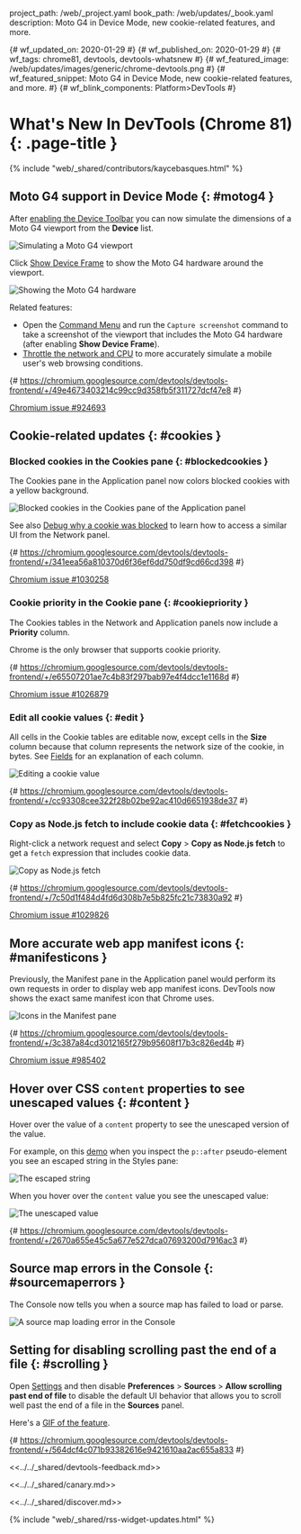 project_path: /web/_project.yaml
book_path: /web/updates/_book.yaml
description: Moto G4 in Device Mode, new cookie-related features, and more.

{# wf_updated_on: 2020-01-29 #}
{# wf_published_on: 2020-01-29 #}
{# wf_tags: chrome81, devtools, devtools-whatsnew #}
{# wf_featured_image: /web/updates/images/generic/chrome-devtools.png #}
{# wf_featured_snippet: Moto G4 in Device Mode, new cookie-related features, and more. #}
{# wf_blink_components: Platform>DevTools #}

# What's New In DevTools (Chrome 81) {: .page-title }

{% include "web/_shared/contributors/kaycebasques.html" %}

## Moto G4 support in Device Mode {: #motog4 }

After [enabling the Device Toolbar](/web/tools/chrome-devtools/device-mode#viewport) you can now
simulate the dimensions of a Moto G4 viewport from the **Device** list.

![Simulating a Moto G4 viewport](/web/updates/images/2020/01/motog4.png)

Click [Show Device Frame](/web/tools/chrome-devtools/device-mode/#frame) to show the Moto G4 hardware
around the viewport.

![Showing the Moto G4 hardware](/web/updates/images/2020/01/motog4frame.png)

Related features:

* Open the [Command Menu](/web/tools/chrome-devtools/command-menu/) and run the `Capture screenshot`
  command to take a screenshot of the viewport that includes the Moto G4 hardware (after enabling
  **Show Device Frame**).
* [Throttle the network and CPU](http://localhost:8080/web/tools/chrome-devtools/device-mode/#throttle)
  to more accurately simulate a mobile user's web browsing conditions.

{# https://chromium.googlesource.com/devtools/devtools-frontend/+/49e4673403214c99cc9d358fb5f311727dcf47e8 #}

[Chromium issue #924693](https://crbug.com/924693)

## Cookie-related updates {: #cookies }

### Blocked cookies in the Cookies pane {: #blockedcookies }

The Cookies pane in the Application panel now colors blocked cookies with a yellow background.

![Blocked cookies in the Cookies pane of the Application panel](/web/updates/images/2020/01/blockedcookies.png)

See also [Debug why a cookie was blocked](/web/updates/2019/10/devtools#blockedcookies) to learn
how to access a similar UI from the Network panel.

{# https://chromium.googlesource.com/devtools/devtools-frontend/+/341eea56a810370d6f36ef6dd750df9cd66cd398 #}

[Chromium issue #1030258](https://crbug.com/1030258)

### Cookie priority in the Cookie pane {: #cookiepriority }

The Cookies tables in the Network and Application panels now include a **Priority** column.

<aside class="caution">
  Chrome is the only browser that supports cookie priority.
</aside>

{# https://chromium.googlesource.com/devtools/devtools-frontend/+/e65507201ae7c4b83f297bab97e4f4dcc1e1168d #}

[Chromium issue #1026879](https://crbug.com/1026879)

### Edit all cookie values {: #edit }

All cells in the Cookie tables are editable now, except cells in the **Size** column because that
column represents the network size of the cookie, in bytes. 
See [Fields](/web/tools/chrome-devtools/storage/cookies#fields) for an explanation of each column.

![Editing a cookie value](/web/updates/images/2020/01/editcookie.png)

{# https://chromium.googlesource.com/devtools/devtools-frontend/+/cc93308cee322f28b02be92ac410d6651938de37 #}

### Copy as Node.js fetch to include cookie data {: #fetchcookies }

Right-click a network request and select **Copy** > **Copy as Node.js fetch** to get a
`fetch` expression that includes cookie data.

![Copy as Node.js fetch](/web/updates/images/2020/01/fetchcookies.png)

{# https://chromium.googlesource.com/devtools/devtools-frontend/+/7c50d1f484d4fd6d308b7e5b825fc21c73830a92 #}

[Chromium issue #1029826](https://crbug.com/1029826)

## More accurate web app manifest icons {: #manifesticons }

Previously, the Manifest pane in the Application panel would perform its own requests in order to
display web app manifest icons. DevTools now shows the exact same manifest icon that Chrome uses.

![Icons in the Manifest pane](/web/updates/images/2020/01/manifesticons.png)

{# https://chromium.googlesource.com/devtools/devtools-frontend/+/3c387a84cd3012165f279b95608f17b3c826ed4b #}

[Chromium issue #985402](https://crbug.com/985402)

## Hover over CSS `content` properties to see unescaped values {: #content }

Hover over the value of a `content` property to see the unescaped version of the value.

[demo]: https://mathiasbynens.github.io/css-dbg-stories/css-escapes.html

For example, on this [demo] when you inspect the `p::after` pseudo-element you see an
escaped string in the Styles pane:

![The escaped string](/web/updates/images/2020/01/escapedstring.png)

When you hover over the `content` value you see the unescaped value:

![The unescaped value](/web/updates/images/2020/01/unescapedstring.png)

{# https://chromium.googlesource.com/devtools/devtools-frontend/+/2670a655e45c5a677e527dca07693200d7916ac3 #}

## Source map errors in the Console {: #sourcemaperrors }

The Console now tells you when a source map has failed to load or parse.

![A source map loading error in the Console](/web/updates/images/2020/01/sourcemap.png)

## Setting for disabling scrolling past the end of a file {: #scrolling }

Open [Settings](/web/tools/chrome-devtools/customize#settings) and then disable 
**Preferences** > **Sources** > **Allow scrolling past end of file** to disable the default UI behavior
that allows you to scroll well past the end of a file in the **Sources** panel.

Here's a [GIF of the feature](https://imgur.com/zJytuf1).

{# https://chromium.googlesource.com/devtools/devtools-frontend/+/564dcf4c071b93382616e9421610aa2ac655a833 #}

<<../../_shared/devtools-feedback.md>>

<<../../_shared/canary.md>>

<<../../_shared/discover.md>>

{% include "web/_shared/rss-widget-updates.html" %}
